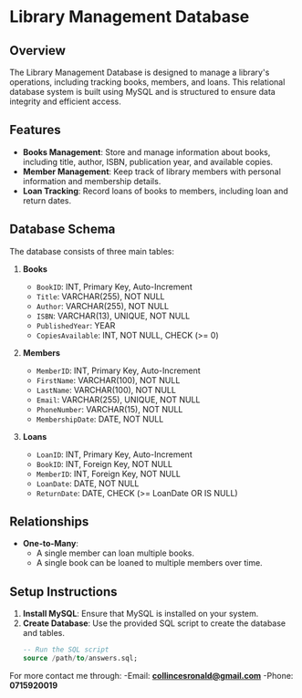 # Library Management Database

## Overview

The Library Management Database is designed to manage a library's operations, including tracking books, members, and loans. This relational database system is built using MySQL and is structured to ensure data integrity and efficient access.

## Features

- **Books Management**: Store and manage information about books, including title, author, ISBN, publication year, and available copies.
- **Member Management**: Keep track of library members with personal information and membership details.
- **Loan Tracking**: Record loans of books to members, including loan and return dates.

## Database Schema

The database consists of three main tables:

1. **Books**
   - `BookID`: INT, Primary Key, Auto-Increment
   - `Title`: VARCHAR(255), NOT NULL
   - `Author`: VARCHAR(255), NOT NULL
   - `ISBN`: VARCHAR(13), UNIQUE, NOT NULL
   - `PublishedYear`: YEAR
   - `CopiesAvailable`: INT, NOT NULL, CHECK (>= 0)

2. **Members**
   - `MemberID`: INT, Primary Key, Auto-Increment
   - `FirstName`: VARCHAR(100), NOT NULL
   - `LastName`: VARCHAR(100), NOT NULL
   - `Email`: VARCHAR(255), UNIQUE, NOT NULL
   - `PhoneNumber`: VARCHAR(15), NOT NULL
   - `MembershipDate`: DATE, NOT NULL

3. **Loans**
   - `LoanID`: INT, Primary Key, Auto-Increment
   - `BookID`: INT, Foreign Key, NOT NULL
   - `MemberID`: INT, Foreign Key, NOT NULL
   - `LoanDate`: DATE, NOT NULL
   - `ReturnDate`: DATE, CHECK (>= LoanDate OR IS NULL)

## Relationships

- **One-to-Many**:
  - A single member can loan multiple books.
  - A single book can be loaned to multiple members over time.

## Setup Instructions

1. **Install MySQL**: Ensure that MySQL is installed on your system.
2. **Create Database**: Use the provided SQL script to create the database and tables.
   ```sql
   -- Run the SQL script
   source /path/to/answers.sql;

For more contact me through:
  -Email: **collincesronald@gmail.com**
  -Phone: **0715920019**
